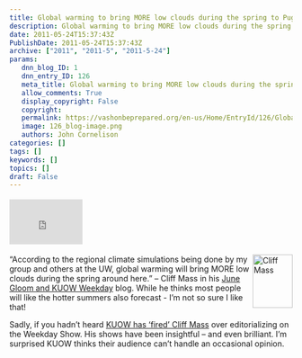 ```yaml
---
title: Global warming to bring MORE low clouds during the spring to Puget Sound
description: Global warming to bring MORE low clouds during the spring to Puget Sound
date: 2011-05-24T15:37:43Z
PublishDate: 2011-05-24T15:37:43Z
archive: ["2011", "2011-5", "2011-5-24"]
params:
   dnn_blog_ID: 1
   dnn_entry_ID: 126
   meta_title: Global warming to bring MORE low clouds during the spring to Puget Sound
   allow_comments: True
   display_copyright: False
   copyright: 
   permalink: https://vashonbeprepared.org/en-us/Home/EntryId/126/Global-warming-to-bring-MORE-low-clouds-during-the-spring-to-Puget-Sound
   image: 126_blog-image.png
   authors: John Cornelison
categories: []
tags: []
keywords: []
topics: []
draft: False
---
```


<div class="wlWriterHeaderFooter" style="float:none; margin:0px; padding:4px 0px 4px 0px;"><iframe src="http://www.facebook.com/widgets/like.php?href=http://vashoneoc.org/Blogs/VashonPreparedness/tabid/164/EntryId/126/Global-warming-to-bring-MORE-low-clouds-during-the-spring-to-Puget-Sound.aspx" scrolling="no" frameborder="0" style="border:none; width:130px; height:80px"></iframe></div><p><img style="display: inline; float: right" alt="Cliff Mass" align="right" src="https://fbcdn-profile-a.akamaihd.net/hprofile-ak-snc4/41574_42550107827_2687_n.jpg" width="71" height="95" />“According to the regional climate simulations being done by my group and others at the UW, global warming will bring MORE low clouds during the spring around here.” – Cliff Mass in his <a href="http://cliffmass.blogspot.com/2011/05/june-gloom-and-kuow-weekday.html" target="_blank">June Gloom and KUOW Weekday</a> blog. While he thinks most people will like the hotter summers also forecast - I’m not so sure I like that!</p>  <p>Sadly, if you hadn’t heard <a href="http://cliffmass.blogspot.com/2011/05/no-more-weather-on-kuow-weekday.html" target="_blank">KUOW has ‘fired’ Cliff Mass</a> over editorializing on the Weekday Show. His shows have been insightful – and even brilliant. I’m surprised KUOW thinks their audience can’t handle an occasional opinion.</p>
